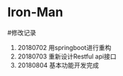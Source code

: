 # Iron-Man






#修改记录
1. 20180702 用springboot进行重构
2. 20180703 重新设计Restful api接口
3. 20180804 基本功能开发完成